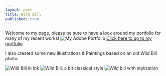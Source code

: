 ```yaml
---
layout: post
title: Wild Bill
published: true
---
```


Welcome to my page, please be sure to have a look around my portfolio for many of my recent works!
![My Adobe Portfolio](https://minimalistic.github.io/images/Portfolio_splash.jpg)
[Click here to go to my portfolio](http://marshjasonh.myportfolio.com/)


I also created some new illustrations & Paintings based on an old Wild Bill photo:

![Wild Bill in Ink](https://minimalistic.github.io/images/Wildbill-ink-small.jpg)
![Wild Bill, a bit classical style](https://minimalistic.github.io/images/Wildbill-classical-small.jpg)
![Wild bill with stylization](https://minimalistic.github.io/images/Wildbill-vapor-small.jpg)

